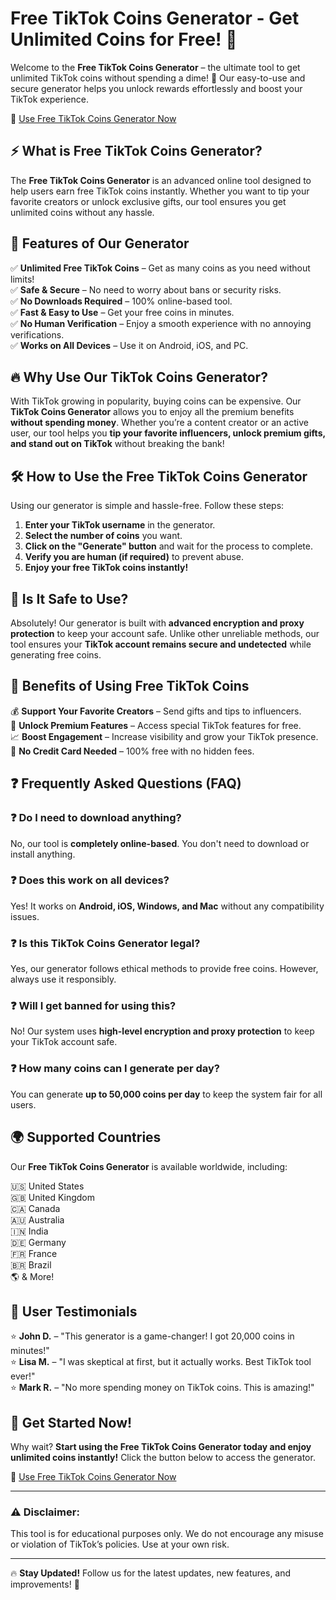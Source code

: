 # Free TikTok Coins Generator - Get Unlimited Coins for Free! 🎉

Welcome to the **Free TikTok Coins Generator** – the ultimate tool to get unlimited TikTok coins without spending a dime! 🚀 Our easy-to-use and secure generator helps you unlock rewards effortlessly and boost your TikTok experience. 

🔗 [Use Free TikTok Coins Generator Now](https://freetiktokcoins.com/)  

## ⚡ What is Free TikTok Coins Generator?
The **Free TikTok Coins Generator** is an advanced online tool designed to help users earn free TikTok coins instantly. Whether you want to tip your favorite creators or unlock exclusive gifts, our tool ensures you get unlimited coins without any hassle.

## 🌟 Features of Our Generator

✅ **Unlimited Free TikTok Coins** – Get as many coins as you need without limits!  
✅ **Safe & Secure** – No need to worry about bans or security risks.  
✅ **No Downloads Required** – 100% online-based tool.  
✅ **Fast & Easy to Use** – Get your free coins in minutes.  
✅ **No Human Verification** – Enjoy a smooth experience with no annoying verifications.  
✅ **Works on All Devices** – Use it on Android, iOS, and PC.  

## 🔥 Why Use Our TikTok Coins Generator?

With TikTok growing in popularity, buying coins can be expensive. Our **TikTok Coins Generator** allows you to enjoy all the premium benefits **without spending money**. Whether you’re a content creator or an active user, our tool helps you **tip your favorite influencers, unlock premium gifts, and stand out on TikTok** without breaking the bank!

## 🛠 How to Use the Free TikTok Coins Generator

Using our generator is simple and hassle-free. Follow these steps:

1. **Enter your TikTok username** in the generator.
2. **Select the number of coins** you want.
3. **Click on the "Generate" button** and wait for the process to complete.
4. **Verify you are human (if required)** to prevent abuse.
5. **Enjoy your free TikTok coins instantly!**

## 🔐 Is It Safe to Use?

Absolutely! Our generator is built with **advanced encryption and proxy protection** to keep your account safe. Unlike other unreliable methods, our tool ensures your **TikTok account remains secure and undetected** while generating free coins.

## 🚀 Benefits of Using Free TikTok Coins

💰 **Support Your Favorite Creators** – Send gifts and tips to influencers.  
🎁 **Unlock Premium Features** – Access special TikTok features for free.  
📈 **Boost Engagement** – Increase visibility and grow your TikTok presence.  
🚫 **No Credit Card Needed** – 100% free with no hidden fees.  

## ❓ Frequently Asked Questions (FAQ)

### ❓ Do I need to download anything?
No, our tool is **completely online-based**. You don't need to download or install anything.

### ❓ Does this work on all devices?
Yes! It works on **Android, iOS, Windows, and Mac** without any compatibility issues.

### ❓ Is this TikTok Coins Generator legal?
Yes, our generator follows ethical methods to provide free coins. However, always use it responsibly.

### ❓ Will I get banned for using this?
No! Our system uses **high-level encryption and proxy protection** to keep your TikTok account safe.

### ❓ How many coins can I generate per day?
You can generate **up to 50,000 coins per day** to keep the system fair for all users.

## 🌍 Supported Countries
Our **Free TikTok Coins Generator** is available worldwide, including:

🇺🇸 United States  
🇬🇧 United Kingdom  
🇨🇦 Canada  
🇦🇺 Australia  
🇮🇳 India  
🇩🇪 Germany  
🇫🇷 France  
🇧🇷 Brazil  
🌎 & More!  

## 📢 User Testimonials

⭐ **John D.** – "This generator is a game-changer! I got 20,000 coins in minutes!"  
⭐ **Lisa M.** – "I was skeptical at first, but it actually works. Best TikTok tool ever!"  
⭐ **Mark R.** – "No more spending money on TikTok coins. This is amazing!"  

## 🚀 Get Started Now!

Why wait? **Start using the Free TikTok Coins Generator today and enjoy unlimited coins instantly!** Click the button below to access the generator. 

🔗 [Use Free TikTok Coins Generator Now](https://freetiktokcoins.com/)  

---

### ⚠ Disclaimer:
This tool is for educational purposes only. We do not encourage any misuse or violation of TikTok’s policies. Use at your own risk.

---

🔥 **Stay Updated!** Follow us for the latest updates, new features, and improvements! 🚀

